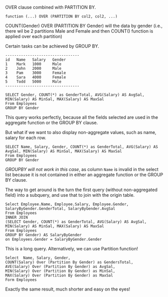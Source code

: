 OVER clause combined with PARTITION BY.

```
function (...) OVER (PARTITION BY col2, col2, ...)
```

COUNT(Gender) OVER (PARTITION BY Gender) will the data by gender (i.e., there wil be 2 partitions Male and Female and then COUNT() function is applied over each partition)

Certain tasks can be achieved by GROUP BY.
```
---------------------------------
id   Name   Salary   Gender
1    Mark   1000     Male
2    John   2000     Male
3    Pam    3000     Female
4    Sara   4000     Female
5    Todd   5000     Male
---------------------------------
```


```
SELECT Gender, COUNT(*) as GenderTotal, AVG(Salary) AS AvgSal, MIN(Salary) AS MinSal, MAX(Salary) AS MaxSal
From Employees
GROUP BY Gender
```

This query works perfectly, because all the fields selected are used in the aggregate function or the GROUP BY clause.


But what if we want to also display non-aggregate values, such as name, salary for each row.
```
SELECT Name, Salary, Gender, COUNT(*) as GenderTotal, AVG(Salary) AS AvgSal, MIN(Salary) AS MinSal, MAX(Salary) AS MaxSal
From Employees
GROUP BY Gender
```

*GROUPBY will not work in this case*, as column `Name` is invalid in the select list because it is not contained in either an aggregate function or the GROUP BY clause.

The way to get around is the turn the first query (without non-aggregated field) into a subquery, and use that to join with the origin table.
```
Select Employee.Name, Employee.Salary, Employee.Gender, SalaryByGender.GenderTotal, SalaryByGender.AvgSal
From Employees
INNER JOIN
(SELECT Gender, COUNT(*) as GenderTotal, AVG(Salary) AS AvgSal, MIN(Salary) AS MinSal, MAX(Salary) AS MaxSal
From Employees
GROUP BY Gender) AS SalaryByGender
on Employees.Gender = SalaryByGender.Gender
```

This is a long query. Alternatively, we can use Partition function!

```
Select  Name, Salary, Gender,
COUNT(Salary) Over (Partition By Gender) as GendersTotal,
AVE(Salary) Over (Partition By Gender) as AvgSal,
MIN(Salary) Over (Partition By Gender) as MinSal,
MAX(Salary) Over (Partition By Gender) as MaxSal
Form Employees
```

Exactly the same result, much shorter and easy on the eyes!
